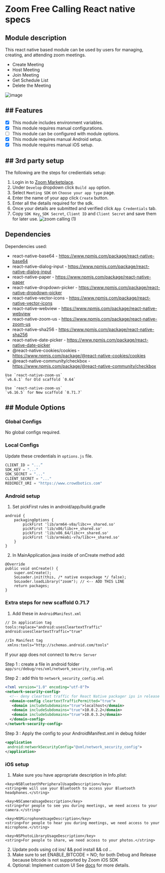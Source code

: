 # Zoom Free Calling React native specs

## Module description

This react native based module can be used by users for managing, creating, and attending zoom meetings.

- Create Meeting
- Host Meeting
- Join Meeting
- Get Schedule List  
- Delete the Meeting

![image](https://github.com/cbshoaib/modules/assets/76822297/c528bf82-bf08-4ab7-84c3-fc382088da76)

## ## Features

 - [X] This module includes environment variables.
 - [x] This module requires manual configurations.
 - [ ] This module can be configured with module options.
 - [x] This module requires manual Android setup.
 - [X] This module requires manual iOS setup.

## ## 3rd party setup

The following are the steps for credientials setup:
1. Login in to [Zoom Marketplace](https://marketplace.zoom.us/).
2. Under `Develop` dropdown click `Build app` option.
3. Select `Meeting SDK` on `Choose your app type` page.
4. Enter the name of your app click `Create` button.
5. Enter all the details required for the sdk.
6. Once your details are submitted and verified click `App Credentials` tab.
7. Copy `SDK Key`, `SDK Secret`, `Client ID` and `Client Secret` and save them for later use.
![zoom calling (1)](https://user-images.githubusercontent.com/120275623/228444016-9f265712-5c89-4115-bace-97b239fb11df.png)


## Dependencies

Dependencies used:

- react-native-base64 - https://www.npmjs.com/package/react-native-base64
- react-native-dialog-input - https://www.npmjs.com/package/react-native-dialog-input
- react-native-paper - https://www.npmjs.com/package/react-native-paper
- react-native-dropdown-picker - https://www.npmjs.com/package/react-native-dropdown-picker
- react-native-vector-icons - https://www.npmjs.com/package/react-native-vector-icons
- react-native-webview - https://www.npmjs.com/package/react-native-webview
- react-native-zoom-us - https://www.npmjs.com/package/react-native-zoom-us
- react-native-sha256  - https://www.npmjs.com/package/react-native-sha256
- react-native-date-picker - https://www.npmjs.com/package/react-native-date-picker
- @react-native-cookies/cookies - https://www.npmjs.com/package/@react-native-cookies/cookies
- @react-native-community/checkbox - https://www.npmjs.com/package/@react-native-community/checkbox

```
Use `react-native-zoom-us`
`v6.6.1` for Old scaffold `0.64`
```

```
Use `react-native-zoom-us`
`v6.16.5` for New scaffold `0.71.7`
```


## ## Module Options

### Global Configs

No global configs required.

### Local Configs

Update these credentials in `options.js` file.

```js
CLIENT_ID = "...”
SDK_KEY = "..."
SDK_SECRET = "..."
CLIENT_SECRET = "..."
REDIRECT_URI = "https://www.crowdbotics.com"
```

### Android setup

1. Set pickFirst rules in android/app/build.gradle
```
android {
    packagingOptions {
        pickFirst 'lib/arm64-v8a/libc++_shared.so'
        pickFirst 'lib/x86/libc++_shared.so'
        pickFirst 'lib/x86_64/libc++_shared.so'
        pickFirst 'lib/armeabi-v7a/libc++_shared.so'
    }
}
```
2. In MainApplication.java inside of onCreate method add:
```
@Override
public void onCreate() {
    super.onCreate();
    SoLoader.init(this, /* native exopackage */ false);
    SoLoader.loadLibrary("zoom"); // <-- ADD THIS LINE
    return packages;
}
```

### Extra steps for new scaffold 0.71.7

1. Add these in `AndroidManifest.xml`
```xml
// In application tag
tools:replace="android:usesCleartextTraffic"
android:usesCleartextTraffic="true"

//In Manifest tag
 xmlns:tools="http://schemas.android.com/tools"
```

If your app does not connect to `Metro Server`

Step 1 : create a file in android folder `app/src/debug/res/xml/network_security_config.xml`

Step 2 : add this to `network_security_config.xml`

```xml
<?xml version="1.0" encoding="utf-8"?>
<network-security-config>
  <!-- deny cleartext traffic for React Native packager ips in release -->
  <domain-config cleartextTrafficPermitted="true">
   <domain includeSubdomains="true">localhost</domain>
   <domain includeSubdomains="true">10.0.2.2</domain>
   <domain includeSubdomains="true">10.0.3.2</domain>
  </domain-config>
</network-security-config>
```

Step 3 : Apply the config to your AndroidManifest.xml in debug folder

```xml
<application
 android:networkSecurityConfig="@xml/network_security_config">
</application>
```


### iOS setup

1. Make sure you have appropriate description in Info.plist:
```
<key>NSBluetoothPeripheralUsageDescription</key>
<string>We will use your Bluetooth to access your Bluetooth headphones.</string>
	
<key>NSCameraUsageDescription</key>
<string>For people to see you during meetings, we need access to your camera.</string>
	
<key>NSMicrophoneUsageDescription</key>
<string>For people to hear you during meetings, we need access to your microphone.</string>
	
<key>NSPhotoLibraryUsageDescription</key>
<string>For people to share, we need access to your photos.</string>
```
2. Update pods using cd ios/ && pod install && cd ..
3. Make sure to set ENABLE_BITCODE = NO; for both Debug and Release because bitcode is not supported by Zoom iOS SDK
4. Optional: Implement custom UI See [docs](https://marketplace.zoom.us/docs/sdk/native-sdks/iOS/mastering-zoom-sdk/in-meeting-function/customized-in-meeting-ui/overview/) for more details.
